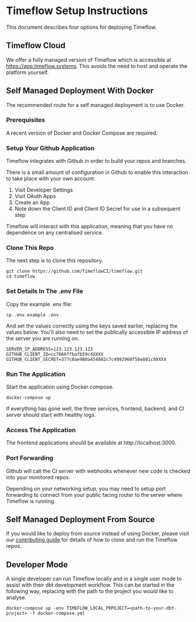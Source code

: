 # Timeflow Setup Instructions 

This document describes four options for deploying Timeflow.

## Timeflow Cloud
  
We offer a fully managed version of Timeflow which is accessible at https://app.timeflow.systems.  This avoids the need to host and operate the platform yourself.  


## Self Managed Deployment With Docker

The recommended route for a self managed deployment is to use Docker. 

### Prerequisites

A recent version of Docker and Docker Compose are required.  

### Setup Your Github Application

Timeflow integrates with Github in order to build your repos and branches.  

There is a small amount of configuration in Github to enable this interaction to take place with your own account.  

1. Visit Developer Settings
2. Visit OAuth Apps
3. Create an App 
4. Note down the Client ID and Client ID Secret for use in a subsequent step

Timeflow will interact with this application, meaning that you have no dependence on any centralised service. 

### Clone This Repo

The next step is to clone this repository.

```
git clone https://github.com/TimeflowCI/timeflow.git
cd timeflow
```

### Set Details In The .env File

Copy the example .env file:

```
cp .env.example .env
```

And set the values correctly using the keys saved earlier, replacing the values below.  You'll also need to set the publically accessible IP address of the server you are running on.  

```
SERVER_IP_ADDRESS=123.123.123.123
GITHUB_CLIENT_ID=cc7666ffbafb59c4XXXX
GITHUB_CLIENT_SECRET=377c0ae980a454082c7c4992968f56e881c9XXXX
```

### Run The Application 

Start the application using Docker compose.  

```
docker-compose up 
```

If everything has gone well, the three services, frontend, backend, and CI server should start with healthy logs.  

### Access The Application

The frontend applications should be available at http://localhost:3000.

### Port Forwarding

Github will call the CI server with webhooks whenever new code is checked into your monitored repos.  

Depending on your networking setup, you may need to setup port forwarding to connect from your public facing router to the server where Timeflow is running.  


## Self Managed Deployment From Source

If you would like to deploy from source instead of using Docker, please visit our [contributing guide](CONTRIBUTING.md) for details of how to clone and run the Timeflow repos.  


## Developer Mode

A single developer can run Timeflow locally and in a single user mode to assist with their dbt development workflow.  This can be started in the following way, replacing _<path-to-your-dbt-project>_ with the path to the project you would like to analyse.  

```
docker-compose up -env TIMEFLOW_LOCAL_PRPOJECT=<path-to-your-dbt-project> -f docker-compose.yml
```
